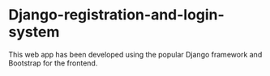 # Django-registration-and-login-system
 
This web app has been developed using the popular Django framework and Bootstrap for the frontend.
